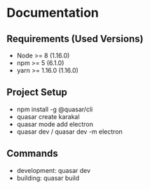 # Documentation

## Requirements (Used Versions)
- Node >= 8 (1.16.0)
- npm >= 5 (6.1.0)
- yarn >= 1.16.0 (1.16.0)

## Project Setup
- npm install -g @quasar/cli
- quasar create karakal
- quasar mode add electron
- quasar dev / quasar dev -m electron

## Commands
- development: quasar dev
- building: quasar build
